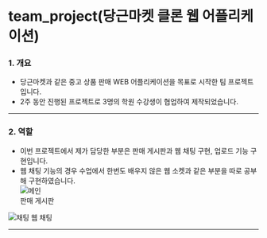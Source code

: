 # team_project(당근마켓 클론 웹 어플리케이션)
### 1. 개요
- 당근마켓과 같은 중고 상품 판매 WEB 어플리케이션을 목표로 시작한 팀 프로젝트입니다.
- 2주 동안 진행된 프로젝트로 3명의 학원 수강생이 협업하여 제작되었습니다.
***
### 2. 역할
- 이번 프로젝트에서 제가 담당한 부분은 판매 게시판과 웹 채팅 구현, 업로드 기능 구현입니다.
- 웹 채팅 기능의 경우 수업에서 한번도 배우지 않은 웹 소켓과 같은 부분을 따로 공부해 구현하였습니다.   
![메인](https://user-images.githubusercontent.com/54059795/122632295-e19e6900-d10c-11eb-9727-fe78d3a3b4f4.PNG)   
판매 게시판   
   
![채팅](https://user-images.githubusercontent.com/54059795/122632444-cd0ea080-d10d-11eb-874e-1d595dd3a502.PNG)
웹 채팅
***
